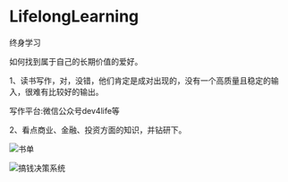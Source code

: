 # LifelongLearning
终身学习

如何找到属于自己的长期价值的爱好。

1、读书写作，对，没错，他们肯定是成对出现的，没有一个高质量且稳定的输入，很难有比较好的输出。

写作平台:微信公众号dev4life等

2、看点商业、金融、投资方面的知识，并钻研下。

![书单](https://cdn.jsdelivr.net/gh/mianshiba/pics/%E9%A9%AC%E8%B6%85%E4%B9%A6%E5%8D%95_2021-06-12_00-44-25.my78wyvpbak.png)

![搞钱决策系统](https://cdn.jsdelivr.net/gh/mianshiba/pics/%E6%90%9E%E9%92%B1.5ka54vrk3m.png)
